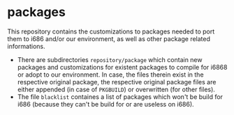 # packages
This repository contains the customizations to packages needed to port them to i686 and/or our environment, as well as other package related informations.

* There are subdirectories `repository/package` which contain new packages and customizations for existent packages to compile for i6868 or adopt to our environment.
In case, the files therein exist in the respective original package, the respective original package files are either appended (in case of `PKGBUILD`) or overwritten (for other files).
* The file `blacklist` containes a list of packages which won't be build for i686 (because they can't be build for or are useless on i686).
